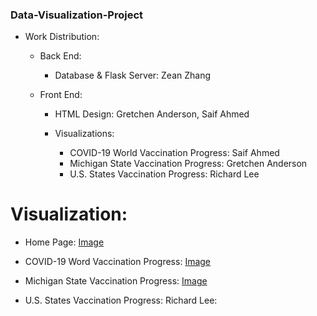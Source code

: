 ### Data-Visualization-Project

* Work Distribution:

    * Back End:
        * Database & Flask Server: Zean Zhang

    * Front End:
        * HTML Design: Gretchen Anderson, Saif Ahmed

        * Visualizations: 
            * COVID-19 World Vaccination Progress: Saif Ahmed 
            * Michigan State Vaccination Progress: Gretchen Anderson
            * U.S. States Vaccination Progress: Richard Lee


# Visualization:

* Home Page:
[Image](Images/Home_Page.png)

* COVID-19 Word Vaccination Progress:
[Image](Images/COVID-19_Vaccine_Distribution_Worldwide.png)

* Michigan State Vaccination Progress:
[Image](Images/Michigan_Vaccine_Rollout.png)

* U.S. States Vaccination Progress: Richard Lee:
